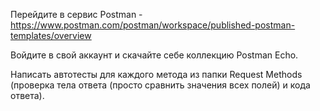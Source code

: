 

Перейдите в сервис Postman - https://www.postman.com/postman/workspace/published-postman-templates/overview

Войдите в свой аккаунт и скачайте себе коллекцию Postman Echo.

Написать автотесты для каждого метода из папки Request Methods (проверка тела ответа (просто сравнить значения всех полей) и кода ответа).
